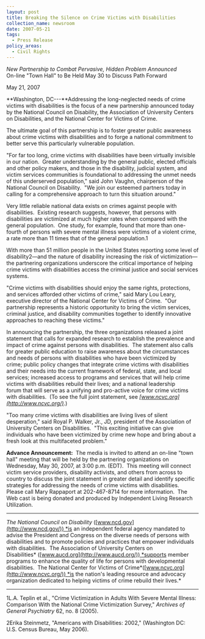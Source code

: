 ```yaml
---
layout: post
title: Breaking the Silence on Crime Victims with Disabilities
collection_name: newsroom
date: 2007-05-21
tags:
  - Press Release
policy_areas:
  - Civil Rights
---
```


_New Partnership to Combat Pervasive, Hidden Problem Announced_\
On-line "Town Hall" to Be Held May 30 to Discuss Path Forward

M﻿ay 21, 2007

**Washington, DC---**Addressing the long-neglected needs of crime victims with disabilities is the focus of a new partnership announced today by the National Council on Disability, the Association of University Centers on Disabilities, and the National Center for Victims of Crime.

The ultimate goal of this partnership is to foster greater public awareness about crime victims with disabilities and to forge a national commitment to better serve this particularly vulnerable population.

"For far too long, crime victims with disabilities have been virtually invisible in our nation.  Greater understanding by the general public, elected officials and other policy makers, and those in the disability, judicial system, and victim services communities is foundational to addressing the unmet needs of this underserved population," said John Vaughn, chairperson of the National Council on Disability.  "We join our esteemed partners today in calling for a comprehensive approach to turn this situation around."

Very little reliable national data exists on crimes against people with disabilities.  Existing research suggests, however, that persons with disabilities are victimized at much higher rates when compared with the general population.  One study, for example, found that more than one-fourth of persons with severe mental illness were victims of a violent crime, a rate more than 11 times that of the general population.1

With more than 51 million people in the United States reporting some level of disability2—and the nature of disability increasing the risk of victimization—the partnering organizations underscore the critical importance of helping crime victims with disabilities access the criminal justice and social services systems.

"Crime victims with disabilities should enjoy the same rights, protections, and services afforded other victims of crime," said Mary Lou Leary, executive director of the National Center for Victims of Crime.  "Our partnership represents a historic opportunity to bring the victim services, criminal justice, and disability communities together to identify innovative approaches to reaching these victims."

In announcing the partnership, the three organizations released a joint statement that calls for expanded research to establish the prevalence and impact of crime against persons with disabilities.  The statement also calls for greater public education to raise awareness about the circumstances and needs of persons with disabilities who have been victimized by crime; public policy changes that integrate crime victims with disabilities and their needs into the current framework of federal, state, and local services; increased access to programs and services that will help crime victims with disabilities rebuild their lives; and a national leadership forum that will serve as a unifying and pro-active voice for crime victims with disabilities.  (To see the full joint statement, see *[www.ncvc.org](http://www.ncvc.org/)*.)

"Too many crime victims with disabilities are living lives of silent desperation," said Royal P. Walker, Jr., JD, president of the Association of University Centers on Disabilities.  "This exciting initiative can give individuals who have been victimized by crime new hope and bring about a fresh look at this multifaceted problem."

**Advance Announcement:**  The media is invited to attend an on-line "town hall" meeting that will be held by the partnering organizations on Wednesday, May 30, 2007, at 3:00 p.m. (EDT).  This meeting will connect victim service providers, disability activists, and others from across to country to discuss the joint statement in greater detail and identify specific strategies for addressing the needs of crime victims with disabilities.  Please call Mary Rappaport at 202-467-8714 for more information.  The Web cast is being donated and produced by Independent Living Research Utilization.

---

*The National Council on Disability* ([www.ncd.gov](http://www.ncd.gov/)) *is an independent federal agency mandated to advise the President and Congress on the diverse needs of persons with disabilities and to promote policies and practices that empower individuals with disabilities.  The Association of University Centers on Disabilities* ([www.aucd.org](http://www.aucd.org/)) *supports member programs to enhance the quality of life for persons with developmental disabilities.  The National Center for Victims of Crime*([www.ncvc.org](http://www.ncvc.org/)) *is the nation's leading resource and advocacy organization dedicated to helping victims of crime rebuild their lives.*

---

1L.A. Teplin et al., "Crime Victimization in Adults With Severe Mental Illness: Comparison With the National Crime Victimization Survey," *Archives of General Psychiatry* 62, no. 8 (2005).

2Erika Steinmetz, "Americans with Disabilities: 2002," (Washington DC:  U.S. Census Bureau, May 2006).
